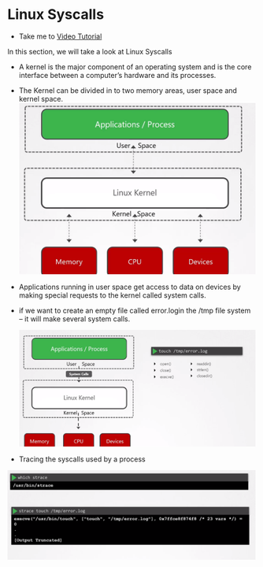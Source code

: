 # Linux Syscalls
  - Take me to [Video Tutorial](https://kodekloud.com/courses/1378608/lectures/31704445)

In this section, we will take a look at Linux Syscalls

  - A kernel is the major component of an operating system and is the core interface between a computer’s hardware and its processes.

  - The Kernel can be divided in to two memory areas, user space and kernel space.
  ![kernel](../../images/kernel.png)



  - Applications running in user space get access to data on devices by making special requests to the kernel called system calls.

  - if we want to create an empty file called error.login the /tmp file system – it will make  several system calls.

    ![kernelTouch](../../images/kernelTouch.png)

  - Tracing the syscalls used by a process

  ![trace](../../images/trace.png)
